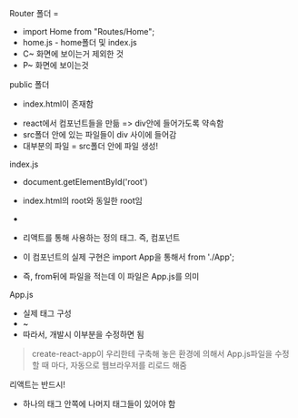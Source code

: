 Router 폴더 = 
+ import Home from "Routes/Home";
+ home.js - home폴더 및 index.js
+ C~ 화면에 보이는거 제외한 것
+ P~ 화면에 보이는것

public 폴더 
+ index.html이 존재함
> <div id="root"></div>
+ react에서 컴포넌트들을 만듦 => div안에 들어가도록 약속함
+ src폴더 안에 있는 파일들이 div 사이에 들어감
+ 대부분의 파일 = src폴더 안에 파일 생성!

index.js
+ document.getElementById('root')
+ index.html의 root와 동일한 root임

+ <App />
+ 리액트를 통해 사용하는 정의 태그. 즉, 컴포넌트
+ 이 컴포넌트의 실제 구현은 import App을 통해서 from './App';
+ 즉, from뒤에 파일을 적는데 이 파일은 App.js를 의미

App.js
+ 실제 태그 구성
+ <div className="App"> ~ </div>
+ 따라서, 개발시 이부분을 수정하면 됨
> create-react-app이 우리한테 구축해 놓은 환경에 의해서 App.js파일을 수정할 때 마다, 자동으로 웹브라우저를 리로드 해줌

리액트는 반드시!
+ 하나의 태그 안쪽에 나머지 태그들이 있어야 함

